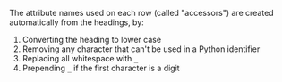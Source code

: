 <!-- rumdl-disable-line MD041 -->

The attribute names used on each row (called "accessors") are created automatically from the headings, by:

1. Converting the heading to lower case
2. Removing any character that can't be used in a Python identifier
3. Replacing all whitespace with `_`
4. Prepending `_` if the first character is a digit
